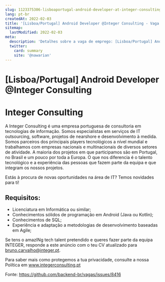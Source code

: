 ```yaml
---
slug: 1123375306-lisboaportugal-android-developer-at-integer-consulting
lang: pt-br
createdAt: 2022-02-03
title: '[Lisboa/Portugal] Android Developer @Integer Consulting - Vaga de Emprego'
sitemap:
  lastModified: 2022-02-03
meta:
  description: 'Detalhes sobre a vaga de emprego: [Lisboa/Portugal] Android Developer @Integer Consulting'
  twitter:
    card: summary
    site: '@nawarian'
---
```


# [Lisboa/Portugal] Android Developer @Integer Consulting

# Integer Consulting
A Integer Consulting é uma empresa portuguesa de consultoria em tecnologias de informação. Somos especialistas em serviços de IT outsourcing, software, projetos de nearshore e desenvolvimento à medida. Somos parceiros dos principais players tecnológicos a nível mundial e trabalhamos com empresas nacionais e multinacionais de diversos setores de atividade. A maioria dos projetos em que participamos são em Portugal, no Brasil e um pouco por toda a Europa. O que nos diferencia é o talento tecnológico e a experiência das pessoas que fazem parte da equipa e que integram os nossos projetos.

Estás à procura de novas oportunidades na área de IT? Temos novidades para ti!

## Requisitos:
- Licenciatura em Informática ou similar;
- Conhecimentos sólidos de programação em Android (Java ou Kotlin);
- Conhecimentos de SQL; 
- Experiência e adaptação a metodologias de desenvolvimento baseadas em Agile;

Se tens o amazINg tech talent pretendido e queres fazer parte da equipa INTEGER, responde a este anúncio com o teu CV atualizado para bruno.carvalho@integer.pt.

Para saber mais como protegemos a tua privacidade, consulte a nossa Política em www.integerconsulting.pt


Fonte: https://github.com/backend-br/vagas/issues/8416